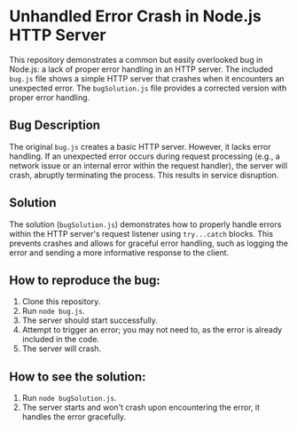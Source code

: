 # Unhandled Error Crash in Node.js HTTP Server

This repository demonstrates a common but easily overlooked bug in Node.js:  a lack of proper error handling in an HTTP server.  The included `bug.js` file shows a simple HTTP server that crashes when it encounters an unexpected error. The `bugSolution.js` file provides a corrected version with proper error handling.

## Bug Description

The original `bug.js` creates a basic HTTP server. However, it lacks error handling. If an unexpected error occurs during request processing (e.g., a network issue or an internal error within the request handler), the server will crash, abruptly terminating the process.  This results in service disruption.

## Solution

The solution (`bugSolution.js`) demonstrates how to properly handle errors within the HTTP server's request listener using `try...catch` blocks. This prevents crashes and allows for graceful error handling, such as logging the error and sending a more informative response to the client.

## How to reproduce the bug:
1. Clone this repository.
2. Run `node bug.js`.
3. The server should start successfully.
4. Attempt to trigger an error; you may not need to, as the error is already included in the code.
5. The server will crash.

## How to see the solution:
1. Run `node bugSolution.js`.
2. The server starts and won't crash upon encountering the error, it handles the error gracefully.
